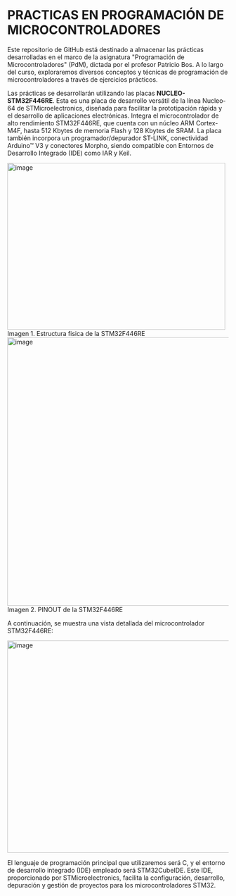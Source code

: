 # PRACTICAS EN PROGRAMACIÓN DE MICROCONTROLADORES

Este repositorio de GitHub está destinado a almacenar las prácticas desarrolladas en el marco de la asignatura "Programación de Microcontroladores" (PdM), dictada por el profesor Patricio Bos. A lo largo del curso, exploraremos diversos conceptos y técnicas de programación de microcontroladores a través de ejercicios prácticos.

Las prácticas se desarrollarán utilizando las placas **NUCLEO-STM32F446RE**. Esta es una placa de desarrollo versátil de la línea Nucleo-64 de STMicroelectronics, diseñada para facilitar la prototipación rápida y el desarrollo de aplicaciones electrónicas. Integra el microcontrolador de alto rendimiento STM32F446RE, que cuenta con un núcleo ARM Cortex-M4F, hasta 512 Kbytes de memoria Flash y 128 Kbytes de SRAM. La placa también incorpora un programador/depurador ST-LINK, conectividad Arduino™ V3 y conectores Morpho, siendo compatible con Entornos de Desarrollo Integrado (IDE) como IAR y Keil.

<img width="496" height="379" alt="image" src="https://github.com/user-attachments/assets/4ac15114-8f29-41d1-9d06-65104876e565" />
Imagen 1. Estructura fisica de la STM32F446RE



<img width="719" height="610" alt="image" src="https://github.com/user-attachments/assets/6163f76f-a3a4-4497-9bbc-5bc3e9165036" />
Imagen 2. PINOUT de la STM32F446RE



A continuación, se muestra una vista detallada del microcontrolador STM32F446RE:

<img width="620" height="482" alt="image" src="https://github.com/user-attachments/assets/0f6ab5ab-a9d9-47cc-af76-1cf8f9115b9b" />

El lenguaje de programación principal que utilizaremos será C, y el entorno de desarrollo integrado (IDE) empleado será STM32CubeIDE. Este IDE, proporcionado por STMicroelectronics, facilita la configuración, desarrollo, depuración y gestión de proyectos para los microcontroladores STM32.
